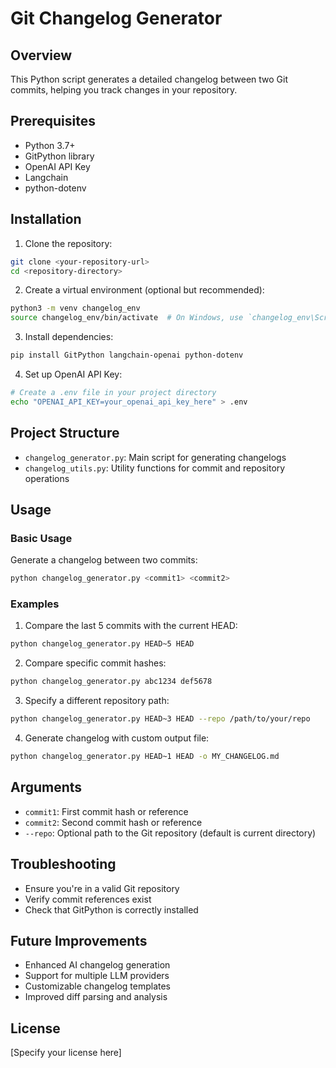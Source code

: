 # Git Changelog Generator

## Overview

This Python script generates a detailed changelog between two Git commits, helping you track changes in your repository.

## Prerequisites

- Python 3.7+
- GitPython library
- OpenAI API Key
- Langchain
- python-dotenv

## Installation

1. Clone the repository:
```bash
git clone <your-repository-url>
cd <repository-directory>
```

2. Create a virtual environment (optional but recommended):
```bash
python3 -m venv changelog_env
source changelog_env/bin/activate  # On Windows, use `changelog_env\Scripts\activate`
```

3. Install dependencies:
```bash
pip install GitPython langchain-openai python-dotenv
```

4. Set up OpenAI API Key:
```bash
# Create a .env file in your project directory
echo "OPENAI_API_KEY=your_openai_api_key_here" > .env
```

## Project Structure

- `changelog_generator.py`: Main script for generating changelogs
- `changelog_utils.py`: Utility functions for commit and repository operations

## Usage

### Basic Usage

Generate a changelog between two commits:
```bash
python changelog_generator.py <commit1> <commit2>
```

### Examples

1. Compare the last 5 commits with the current HEAD:
```bash
python changelog_generator.py HEAD~5 HEAD
```

2. Compare specific commit hashes:
```bash
python changelog_generator.py abc1234 def5678
```

3. Specify a different repository path:
```bash
python changelog_generator.py HEAD~3 HEAD --repo /path/to/your/repo
```

4. Generate changelog with custom output file:
```bash
python changelog_generator.py HEAD~1 HEAD -o MY_CHANGELOG.md
```

## Arguments

- `commit1`: First commit hash or reference
- `commit2`: Second commit hash or reference
- `--repo`: Optional path to the Git repository (default is current directory)

## Troubleshooting

- Ensure you're in a valid Git repository
- Verify commit references exist
- Check that GitPython is correctly installed

## Future Improvements

- Enhanced AI changelog generation
- Support for multiple LLM providers
- Customizable changelog templates
- Improved diff parsing and analysis

## License

[Specify your license here]
